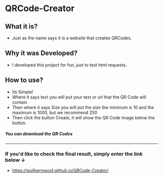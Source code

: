 # QRCode-Creator
## What it is?
- Just as the name says it is a website that creates QRCodes.

## Why it was Developed?
- I developed this project for fun, just to test html requests.

## How to use?
- Its Simple!
- Where it says text you will put your text or url that the QR Code will contain
- Then where it says Size you will put the size the minimum is 10 and the maximum is 1000, but we recommend 250
- Then click the button Create, it will show the QR Code Image below the button.

##### You can download the QR Codes

----

### If you'd like to check the final result, simply enter the link below ↓
- https://guilhermeoof.github.io/QRCode-Creator/
